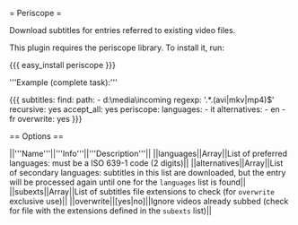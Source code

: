 = Periscope =

Download subtitles for entries referred to existing video files.

This plugin requires the periscope library. To install it, run:

{{{
easy_install periscope
}}}

'''Example (complete task):'''

{{{
  subtitles:
    find:
      path: 
        - d:\media\incoming
      regexp: '.*\.(avi|mkv|mp4)$'
      recursive: yes
    accept_all: yes
    periscope:
      languages:
        - it
      alternatives:
        - en
        - fr
      overwrite: yes
}}}

== Options ==

||'''Name'''||'''Info'''||'''Description'''||
||languages||Array||List of preferred languages: must be a ISO 639-1 code (2 digits)||
||alternatives||Array||List of secondary languages: subtitles in this list are downloaded, but the entry will be processed again until one for the `languages` list is found||
||subexts||Array||List of subtitles file extensions to check (for `overwrite` exclusive use)||
||overwrite||[yes|no]||Ignore videos already subbed (check for file with the extensions defined in the `subexts` list)||
